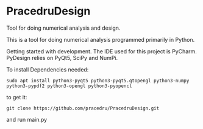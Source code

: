 # PracedruDesign
Tool for doing numerical analysis and design.

This is a tool for doing numerical analysis programmed primarily in Python.

Getting started with development. The IDE used for this project is PyCharm. PyDesign relies on PyQt5, SciPy and NumPi.

To install Dependencies needed:
```
sudo apt install python3-pyqt5 python3-pyqt5.qtopengl python3-numpy python3-pypdf2 python3-opengl python3-pyopencl
```
to get it:

```
git clone https://github.com/pracedru/PracedruDesign.git
```

and run main.py
